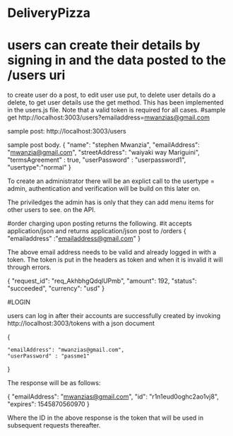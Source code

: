 ﻿# DeliveryPizza
# users can create their details by signing in and the data posted to the /users uri 
to create user do a post, to edit user use put, to delete user details do a delete, to get user details use the get method. 
This has been implemented in the users.js file.
Note that a valid token is required for all cases. 
#sample get
http://localhost:3003/users?emailaddress=mwanzias@gmail.com

sample post:
http://localhost:3003/users

sample post body.
{
    "name": "stephen Mwanzia",
    "emailAddress": "mwanzia@gmail.com",
    "streetAddress": "waiyaki way Mariguini",
    "termsAgreement" : true,
    "userPassword" : "userpassword1",
	"usertype":"normal"
}

To create an administrator there will be an explict call to the usertype = admin, 
authentication and verification will be build on this later on.

The priviledges the admin has is only that they can add menu items for other users to see.
on the API.

#order charging upon posting returns the following. 
#it accepts application/json and returns application/json 
post to /orders  {
"emailaddress" :"emailaddress@gmail.com"
}
   
The above email address needs to be valid and already logged in with a token. 
The token is put in the headers as token and when it is invalid it will through errors.


{
    "request_id": "req_AkhbhgQdqlUPmb",
    "amount": 192,
    "status": "succeeded",
    "currency": "usd"
}


#LOGIN

users can log in after their accounts are successfully created by invoking 
http://localhost:3003/tokens
with a json document 

{
   
    "emailAddress": "mwanzias@gmail.com",
    "userPassword" : "passme1"
   
}

The response will be as follows:

{
    "emailAddress": "mwanzias@gmail.com",
    "id": "r1n1eud0oghc2ao1vj8",
    "expires": 1545870560970
}

Where the ID in the above response is the token that will be used in subsequent requests thereafter. 




